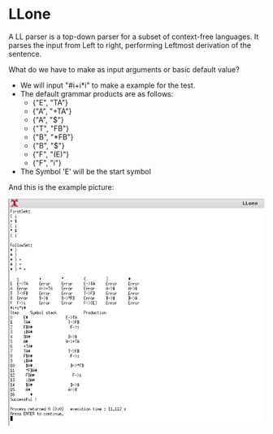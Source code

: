 # LLone
A LL parser is a top-down parser for a subset of context-free languages. It parses the input from Left to right, performing Leftmost derivation of the sentence.



What do we have to make as input arguments or basic default value?

 - We will input "#i+i*i" to make a example for the test.
 - The default grammar products are as follows:
    - {"E", "TA"}
    - {"A", "+TA"}
    - {"A", "$"}
    - {"T", "FB"}
    - {"B", "*FB"}
    - {"B", "$"}
    - {"F", "(E)"}
    - {"F", "i"}
- The Symbol 'E' will be the start symbol



And this is the example picture:

![Example](./Example.png)